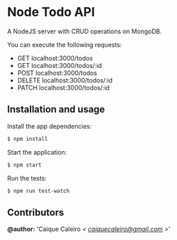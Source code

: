 # Node Todo API
A NodeJS server with CRUD operations on MongoDB.

You can execute the following requests:
- GET localhost:3000/todos
- GET localhost:3000/todos/:id
- POST localhost:3000/todos
- DELETE localhost:3000/todos/:id
- PATCH localhost:3000/todos/:id

## Installation and usage

Install the app dependencies:
```bash
$ npm install
```
Start the application:
```bash
$ npm start
```

Run the tests:
```bash
$ npm run test-watch
```

## Contributors  

**@author:** 'Caique Caleiro *< [caiquecaleiro@gmail.com](mailto:caiquecaleiro@gmail.com) >*' 